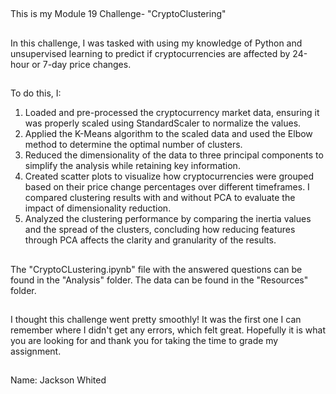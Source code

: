 ##
This is my Module 19 Challenge- "CryptoClustering"
##
In this challenge, I was tasked with using my knowledge of Python and unsupervised learning to predict if cryptocurrencies are affected by 24-hour or 7-day price changes.
##
To do this, I:

1. Loaded and pre-processed the cryptocurrency market data, ensuring it was properly scaled using StandardScaler to normalize the values.
2. Applied the K-Means algorithm to the scaled data and used the Elbow method to determine the optimal number of clusters.
3. Reduced the dimensionality of the data to three principal components to simplify the analysis while retaining key information.
4. Created scatter plots to visualize how cryptocurrencies were grouped based on their price change percentages over different timeframes. I compared clustering results with and without PCA to evaluate the impact of dimensionality reduction.
5. Analyzed the clustering performance by comparing the inertia values and the spread of the clusters, concluding how reducing features through PCA affects the clarity and granularity of the results.

##
The "CryptoCLustering.ipynb" file with the answered questions can be found in the "Analysis" folder. 
The data can be found in the "Resources" folder. 

##
I thought this challenge went pretty smoothly! It was the first one I can remember where I didn't get any errors, which felt great. Hopefully it is what you are looking for and thank you for taking the time to grade my assignment. 
##
Name: Jackson Whited
